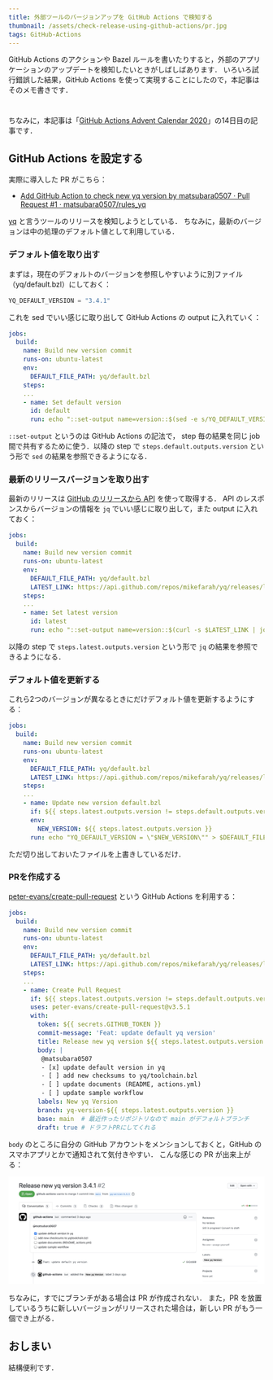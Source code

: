 ```yaml
---
title: 外部ツールのバージョンアップを GitHub Actions で検知する
thumbnail: /assets/check-release-using-github-actions/pr.jpg
tags: GitHub-Actions
---
```


GitHub Actions のアクションや Bazel ルールを書いたりすると，外部のアプリケーションのアップデートを検知したいときがしばしばあります．
いろいろ試行錯誤した結果，GitHub Actions を使って実現することにしたので，本記事はそのメモ書きです．

#

ちなみに，本記事は「[GitHub Actions Advent Calendar 2020](https://qiita.com/advent-calendar/2020/github-actions)」の14日目の記事です．

## GitHub Actions を設定する

実際に導入した PR がこちら：

- [Add GitHub Action to check new yq version by matsubara0507 · Pull Request #1 · matsubara0507/rules_yq](https://github.com/matsubara0507/rules_yq/pull/1)

[yq](https://github.com/mikefarah/yq) と言うツールのリリースを検知しようとしている．
ちなみに，最新のバージョンは中の処理のデフォルト値として利用している．

### デフォルト値を取り出す

まずは，現在のデフォルトのバージョンを参照しやすいように別ファイル（yq/default.bzl）にしておく：

```py
YQ_DEFAULT_VERSION = "3.4.1"
```

これを sed でいい感じに取り出して GitHub Actions の output に入れていく：

```yaml
jobs:
  build:
    name: Build new version commit
    runs-on: ubuntu-latest
    env:
      DEFAULT_FILE_PATH: yq/default.bzl
    steps:
    ...
    - name: Set default version
      id: default
      run: echo "::set-output name=version::$(sed -e s/YQ_DEFAULT_VERSION\ =\ //g $DEFAULT_FILE_PATH | sed -e s/\"//g)"
```

`::set-output` というのは GitHub Actions の記法で， step 毎の結果を同じ job 間で共有するために使う．以降の step で `steps.default.outputs.version` という形で `sed` の結果を参照できるようになる．

### 最新のリリースバージョンを取り出す

最新のリリースは [GitHub のリリースから API](https://docs.github.com/en/free-pro-team@latest/rest/reference/repos#get-the-latest-release) を使って取得する．
API のレスポンスからバージョンの情報を `jq` でいい感じに取り出して，また output に入れておく：

```yaml
jobs:
  build:
    name: Build new version commit
    runs-on: ubuntu-latest
    env:
      DEFAULT_FILE_PATH: yq/default.bzl
      LATEST_LINK: https://api.github.com/repos/mikefarah/yq/releases/latest
    steps:
    ...
    - name: Set latest version
      id: latest
      run: echo "::set-output name=version::$(curl -s $LATEST_LINK | jq .tag_name | sed -e s/\"//g)"
```

以降の step で `steps.latest.outputs.version` という形で `jq` の結果を参照できるようになる．

### デフォルト値を更新する

これら2つのバージョンが異なるときにだけデフォルト値を更新するようにする：

```yaml
jobs:
  build:
    name: Build new version commit
    runs-on: ubuntu-latest
    env:
      DEFAULT_FILE_PATH: yq/default.bzl
      LATEST_LINK: https://api.github.com/repos/mikefarah/yq/releases/latest
    steps:
    ...
    - name: Update new version default.bzl
      if: ${{ steps.latest.outputs.version != steps.default.outputs.version }}
      env:
        NEW_VERSION: ${{ steps.latest.outputs.version }}
      run: echo "YQ_DEFAULT_VERSION = \"$NEW_VERSION\"" > $DEFAULT_FILE_PATH    
```

ただ切り出しておいたファイルを上書きしているだけ．

### PRを作成する

[peter-evans/create-pull-request](https://github.com/peter-evans/create-pull-request) という GitHub Actions を利用する：

```yaml
jobs:
  build:
    name: Build new version commit
    runs-on: ubuntu-latest
    env:
      DEFAULT_FILE_PATH: yq/default.bzl
      LATEST_LINK: https://api.github.com/repos/mikefarah/yq/releases/latest
    steps:
    ...
    - name: Create Pull Request
      if: ${{ steps.latest.outputs.version != steps.default.outputs.version }}
      uses: peter-evans/create-pull-request@v3.5.1
      with:
        token: ${{ secrets.GITHUB_TOKEN }}
        commit-message: 'Feat: update default yq version'
        title: Release new yq version ${{ steps.latest.outputs.version }}
        body: |
         @matsubara0507
         - [x] update default version in yq
         - [ ] add new checksums to yq/toolchain.bzl
         - [ ] update documents (README, actions.yml)
         - [ ] update sample workflow
        labels: New yq Version
        branch: yq-version-${{ steps.latest.outputs.version }}
        base: main  # 最近作ったリポジトリなので main がデフォルトブランチ
        draft: true # ドラフトPRにしてくれる
```

`body` のところに自分の GitHub アカウントをメンションしておくと，GitHub のスマホアプリとかで通知されて気付きやすい．
こんな感じの PR が出来上がる：

![](/assets/check-release-using-github-actions/pr.jpg)

ちなみに，すでにブランチがある場合は PR が作成されない．
また，PR を放置しているうちに新しいバージョンがリリースされた場合は，新しい PR がもう一個でき上がる．

## おしまい

結構便利です．
